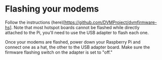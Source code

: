 # Flashing your modems
Follow the instructions (here)[https://github.com/DVMProject/dvmfirmware-hs].  Note that most hotspot boards cannot be flashed while directly attached to the Pi, you'll need to use the USB adapter to flash each one.

Once your modems are flashed, power down your Raspberry Pi and connect one as a hat, the other to the USB adapter board.  Make sure the firmware flashing switch on the adapter is  set to "off."  
